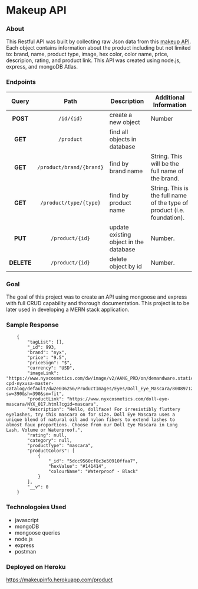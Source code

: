 # Makeup API

### About

This Restful API was built by collecting raw Json data from this [makeup API](https://makeup-api.herokuapp.com/). Each object contains information about the product including but not limited to: brand, name, product type, image, hex color, color name, price, descripion, rating, and product link. This API was created using node.js, express, and mongoDB Atlas.

### Endpoints

|   Query    |           Path           | Description                            | Additional Information                                                  |
| :--------: | :----------------------: | -------------------------------------- | ----------------------------------------------------------------------- |
|  **POST**  |        `/id/{id}`        | create a new object                    | Number                                                                  |
|  **GET**   |        `/product`        | find all objects in database           |                                                                         |
|  **GET**   | `/product/brand/{brand}` | find by brand name                     | String. This will be the full name of the brand.                        |
|  **GET**   |  `/product/type/{type}`  | find by product name                   | String. This is the full name of the type of product (i.e. foundation). |
|  **PUT**   |     `/product/{id}`      | update existing object in the database | Number.                                                                 |
| **DELETE** |     `/product/{id}`      | delete object by id                    | Number.                                                                 |

### Goal

The goal of this project was to create an API using mongoose and express with full CRUD capability and thorough documentation. This project is to be later used in developing a MERN stack application.

### Sample Response

```
    {
        "tagList": [],
        "_id": 993,
        "brand": "nyx",
        "price": "9.5",
        "priceSign": "$",
        "currency": "USD",
        "imageLink": "https://www.nyxcosmetics.com/dw/image/v2/AANG_PRD/on/demandware.static/-/Sites-cpd-nyxusa-master-catalog/default/dw2e036256/ProductImages/Eyes/Doll_Eye_Mascara/800897123543_dolleyemascara_longlash_black_main.jpg?sw=390&sh=390&sm=fit",
        "productLink": "https://www.nyxcosmetics.com/doll-eye-mascara/NYX_017.html?cgid=mascara",
        "description": "Hello, dollface! For irresistibly fluttery eyelashes, try this mascara on for size. Doll Eye Mascara uses a unique blend of natural oil and nylon fibers to extend lashes to almost faux proportions. Choose from our Doll Eye Mascara in Long Lash, Volume or Waterproof.",
        "rating": null,
        "category": null,
        "productType": "mascara",
        "productColors": [
            {
                "_id": "5dcc9560cf8c3e50910ffaa7",
                "hexValue": "#141414",
                "colourName": "Waterproof - Black"
            }
        ],
        "__v": 0
    }
```

### Technologoies Used
- javascript
- mongoDB
- mongoose queries
- node.js
- express
- postman

### Deployed on Heroku
https://makeupinfo.herokuapp.com/product
